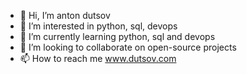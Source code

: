 - 👋 Hi, I’m anton dutsov
- 👀 I’m interested in python, sql, devops
- 🌱 I’m currently learning python, sql and devops
- 💞️ I’m looking to collaborate on open-source projects
- 📫 How to reach me www.dutsov.com

<!---
antondutsov/antondutsov is a ✨ special ✨ repository because its `README.md` (this file) appears on your GitHub profile.
You can click the Preview link to take a look at your changes.
--->
